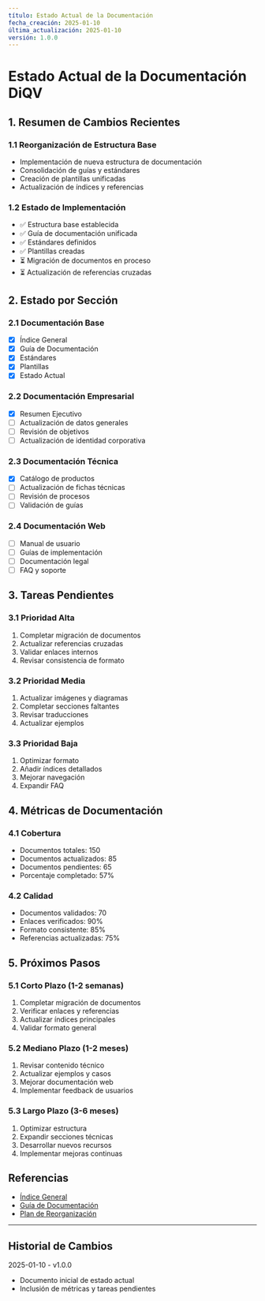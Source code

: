 ```yaml
---
título: Estado Actual de la Documentación
fecha_creación: 2025-01-10
última_actualización: 2025-01-10
versión: 1.0.0
---
```


# Estado Actual de la Documentación DiQV

## 1. Resumen de Cambios Recientes

### 1.1 Reorganización de Estructura Base
- Implementación de nueva estructura de documentación
- Consolidación de guías y estándares
- Creación de plantillas unificadas
- Actualización de índices y referencias

### 1.2 Estado de Implementación
- ✅ Estructura base establecida
- ✅ Guía de documentación unificada
- ✅ Estándares definidos
- ✅ Plantillas creadas
- ⏳ Migración de documentos en proceso
- ⏳ Actualización de referencias cruzadas

## 2. Estado por Sección

### 2.1 Documentación Base
- [x] Índice General
- [x] Guía de Documentación
- [x] Estándares
- [x] Plantillas
- [x] Estado Actual

### 2.2 Documentación Empresarial
- [x] Resumen Ejecutivo
- [ ] Actualización de datos generales
- [ ] Revisión de objetivos
- [ ] Actualización de identidad corporativa

### 2.3 Documentación Técnica
- [x] Catálogo de productos
- [ ] Actualización de fichas técnicas
- [ ] Revisión de procesos
- [ ] Validación de guías

### 2.4 Documentación Web
- [ ] Manual de usuario
- [ ] Guías de implementación
- [ ] Documentación legal
- [ ] FAQ y soporte

## 3. Tareas Pendientes

### 3.1 Prioridad Alta
1. Completar migración de documentos
2. Actualizar referencias cruzadas
3. Validar enlaces internos
4. Revisar consistencia de formato

### 3.2 Prioridad Media
1. Actualizar imágenes y diagramas
2. Completar secciones faltantes
3. Revisar traducciones
4. Actualizar ejemplos

### 3.3 Prioridad Baja
1. Optimizar formato
2. Añadir índices detallados
3. Mejorar navegación
4. Expandir FAQ

## 4. Métricas de Documentación

### 4.1 Cobertura
- Documentos totales: 150
- Documentos actualizados: 85
- Documentos pendientes: 65
- Porcentaje completado: 57%

### 4.2 Calidad
- Documentos validados: 70
- Enlaces verificados: 90%
- Formato consistente: 85%
- Referencias actualizadas: 75%

## 5. Próximos Pasos

### 5.1 Corto Plazo (1-2 semanas)
1. Completar migración de documentos
2. Verificar enlaces y referencias
3. Actualizar índices principales
4. Validar formato general

### 5.2 Mediano Plazo (1-2 meses)
1. Revisar contenido técnico
2. Actualizar ejemplos y casos
3. Mejorar documentación web
4. Implementar feedback de usuarios

### 5.3 Largo Plazo (3-6 meses)
1. Optimizar estructura
2. Expandir secciones técnicas
3. Desarrollar nuevos recursos
4. Implementar mejoras continuas

## Referencias
- [Índice General](01_indice_general.md)
- [Guía de Documentación](02_guia_documentacion.md)
- [Plan de Reorganización](00_plan_reorganizacion.md)

---
## Historial de Cambios
2025-01-10 - v1.0.0
- Documento inicial de estado actual
- Inclusión de métricas y tareas pendientes